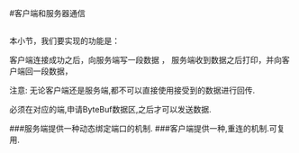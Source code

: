 #客户端和服务器通信

##

本小节，我们要实现的功能是：

客户端连接成功之后，向服务端写一段数据 ，
服务端收到数据之后打印，并向客户端回一段数据，

注意: 无论客户端还是服务端,都不可以直接使用接受到的数据进行回传.

必须在对应的端,申请ByteBuf数据区,之后才可以发送数据.


###服务端提供一种动态绑定端口的机制.
###客户端提供一种,重连的机制.可复用.